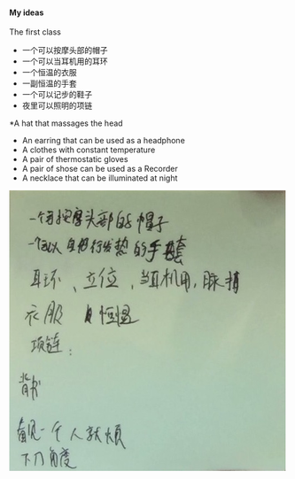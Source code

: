 #### My ideas
The first class
* 一个可以按摩头部的帽子
* 一个可以当耳机用的耳环
* 一个恒温的衣服
* 一副恒温的手套
* 一个可以记步的鞋子
* 夜里可以照明的项链

*A hat that massages the head            
* An earring that can be used as a headphone            
* A clothes with constant temperature            
* A pair of thermostatic gloves            
* A pair of shose can be used as a Recorder
* A necklace that can be illuminated at night

![一张我的主意的照片](image/photo1.jpg)